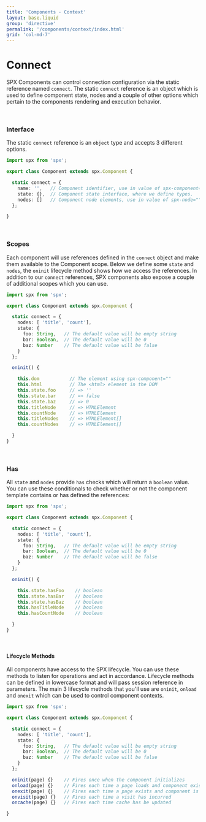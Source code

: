 ```yaml
---
title: 'Components - Context'
layout: base.liquid
group: 'directive'
permalink: '/components/context/index.html'
grid: 'col-md-7'
---
```


# Connect

SPX Components can control connection configuration via the static reference named `connect`. The static `connect` reference is an object which is used to define component state, nodes and a couple of other options which pertain to the components rendering and execution behavior.

<br>

### Interface

The static `connect` reference is an `object` type and accepts 3 different options.

<!--prettier-ignore-->
```ts
import spx from 'spx';

export class Component extends spx.Component {

  static connect = {
    name: '',   // Component identifier, use in value of spx-component=""
    state: {},  // Component state interface, where we define types.
    nodes: []   // Component node elements, use in value of spx-node=""
  };

}
```

<br>

### Scopes

Each component will use references defined in the `connect` object and make them available to the Component scope. Below we define some `state` and `nodes`, the `oninit` lifecycle method shows how we access the references. In addition to our `connect` references, SPX components also expose a couple of additional scopes which you can use.

<!--prettier-ignore-->
```ts
import spx from 'spx';

export class Component extends spx.Component {

  static connect = {
    nodes: [ 'title', 'count'],
    state: {
      foo: String,   // The default value will be empty string
      bar: Boolean,  // The default value will be 0
      baz: Number    // The default value will be false
    }
  };

  oninit() {

    this.dom           // The element using spx-component=""
    this.html          // The <html> element in the DOM
    this.state.foo     // => ''
    this.state.bar     // => false
    this.state.baz     // => 0
    this.titleNode     // => HTMLElement
    this.countNode     // => HTMLElement
    this.titleNodes    // => HTMLElement[]
    this.countNodes    // => HTMLElement[]

  }
}
```

<br>

### Has

All `state` and `nodes` provide `has` checks which will return a `boolean` value. You can use these conditionals to check whether or not the component template contains or has defined the references:

<!--prettier-ignore-->
```ts
import spx from 'spx';

export class Component extends spx.Component {

  static connect = {
    nodes: [ 'title', 'count'],
    state: {
      foo: String,   // The default value will be empty string
      bar: Boolean,  // The default value will be 0
      baz: Number    // The default value will be false
    }
  };

  oninit() {

    this.state.hasFoo    // boolean
    this.state.hasBar    // boolean
    this.state.hasBaz    // boolean
    this.hasTitleNode    // boolean
    this.hasCountNode    // boolean

  }
}
```

<br>

#### Lifecycle Methods

All components have access to the SPX lifecycle. You can use these methods to listen for operations and act in accordance. Lifecycle methods can be defined in lowercase format and will pass session reference in parameters. The main 3 lifecycle methods that you'll use are `oninit`, `onload` and `onexit` which can be used to control component contexts.

<!--prettier-ignore-->
```ts
import spx from 'spx';

export class Component extends spx.Component {

  static connect = {
    nodes: [ 'title', 'count'],
    state: {
      foo: String,   // The default value will be empty string
      bar: Boolean,  // The default value will be 0
      baz: Number    // The default value will be false
    }
  };

  oninit(page) {}    // Fires once when the component initializes
  onload(page) {}    // Fires each time a page loads and component exists
  onexit(page) {}    // Fires each time a page exists and component is removed
  onvisit(page) {}   // Fires each time a visit has incurred
  oncache(page) {}   // Fires each time cache has be updated

}
```
